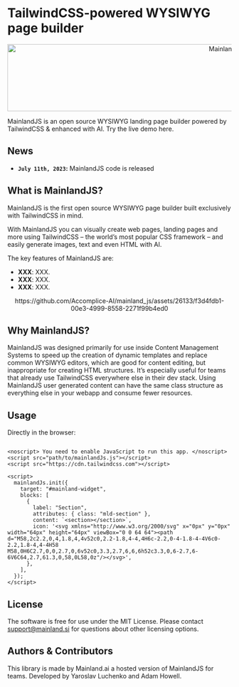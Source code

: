 # TailwindCSS-powered WYSIWYG page builder

<p align="center">
  <img src="https://www.mainlandjs.com/logo.svg" width="1000" height="151" alt="MainlandJS logo" />
</p>

MainlandJS is an open source WYSIWYG landing page builder powered by TailwindCSS & enhanced with AI. Try the live demo here.

## News

- **`July 11th, 2023`:** MainlandJS code is released

## What is MainlandJS?

MainlandJS is the first open source WYSIWYG page builder built exclusively with TailwindCSS in mind.

With MainlandJS you can visually create web pages, landing pages and more using TailwindCSS – the world’s most popular CSS framework – and easily generate images, text and even HTML with AI.

The key features of MainlandJS are:

- **XXX**: XXX.
- **XXX**: XXX.
- **XXX**: XXX.

<p align="center">
https://github.com/Accomplice-AI/mainland_js/assets/26133/f3d4fdb1-00e3-4999-8558-2271f99b4ed0
</p>

## Why MainlandJS?

MainlandJS was designed primarily for use inside Content Management Systems to speed up the creation of dynamic templates and replace common WYSIWYG editors, which are good for content editing, but inappropriate for creating HTML structures. It’s especially useful for teams that already use TailwindCSS everywhere else in their dev stack. Using MainlandJS user generated content can have the same class structure as everything else in your webapp and consume fewer resources.

## Usage

Directly in the browser:

```<div id="mainland-widget"></div>

<noscript> You need to enable JavaScript to run this app. </noscript>
<script src="path/to/mainlandJs.js"></script>
<script src="https://cdn.tailwindcss.com"></script>

<script>
  mainlandJs.init({
    target: "#mainland-widget",
    blocks: [
      {
        label: "Section",
        attributes: { class: "mld-section" },
        content: `<section></section>`,
        icon: '<svg xmlns="http://www.w3.org/2000/svg" x="0px" y="0px" width="64px" height="64px" viewBox="0 0 64 64"><path d="M58,2c2.2,0,4,1.8,4,4v52c0,2.2-1.8,4-4,4H6c-2.2,0-4-1.8-4-4V6c0-2.2,1.8-4,4-4H58 M58,0H6C2.7,0,0,2.7,0,6v52c0,3.3,2.7,6,6,6h52c3.3,0,6-2.7,6-6V6C64,2.7,61.3,0,58,0L58,0z"/></svg>',
      },
    ],
  });
</script>
```

## License

The software is free for use under the MIT License. Please contact [support@mainland.si](mailto:support@mainland.ai?subject=MainlandJS%20License) for questions about other licensing options.

## Authors & Contributors

This library is made by Mainland.ai a hosted version of MainlandJS for teams.
Developed by Yaroslav Luchenko and Adam Howell.
